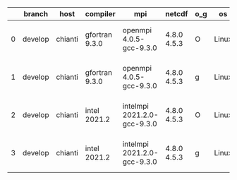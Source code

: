 |    | branch   | host    | compiler       | mpi                         | netcdf      | o_g   | os    | build   |   u_pass |   u_fail |   s_pass |   s_fail |   e_pass |   e_fail |   nuopc_pass |   nuopc_fail | artifacts_hash                                                                                                                                                        | modified                  |
|----|----------|---------|----------------|-----------------------------|-------------|-------|-------|---------|----------|----------|----------|----------|----------|----------|--------------|--------------|-----------------------------------------------------------------------------------------------------------------------------------------------------------------------|---------------------------|
|  0 | develop  | chianti | gfortran 9.3.0 | openmpi 4.0.5-gcc-9.3.0     | 4.8.0 4.5.3 | O     | Linux | pass    |    13269 |        0 |       49 |        0 |       80 |        0 |           50 |            0 | [artifacts](https://github.com/esmf-org/esmf-test-artifacts/tree/e1afb8c91d1840a00c91cbccc40da82d2588449c/develop/chianti/gfortran/9.3.0/O/openmpi/4.0.5-gcc-9.3.0)   | 2022-03-17 01:54:29 -0400 |
|  1 | develop  | chianti | gfortran 9.3.0 | openmpi 4.0.5-gcc-9.3.0     | 4.8.0 4.5.3 | g     | Linux | pass    |    13269 |        0 |       49 |        0 |       80 |        0 |           50 |            0 | [artifacts](https://github.com/esmf-org/esmf-test-artifacts/tree/680cef27b6d7859154643d844e3568fe316cd363/develop/chianti/gfortran/9.3.0/g/openmpi/4.0.5-gcc-9.3.0)   | 2022-03-17 02:49:00 -0400 |
|  2 | develop  | chianti | intel 2021.2   | intelmpi 2021.2.0-gcc-9.3.0 | 4.8.0 4.5.3 | O     | Linux | pass    |    13269 |        0 |       49 |        0 |       80 |        0 |           50 |            0 | [artifacts](https://github.com/esmf-org/esmf-test-artifacts/tree/989f7566da40501164dd6bafbd28decf8be05774/develop/chianti/intel/2021.2/O/intelmpi/2021.2.0-gcc-9.3.0) | 2022-03-17 02:23:43 -0400 |
|  3 | develop  | chianti | intel 2021.2   | intelmpi 2021.2.0-gcc-9.3.0 | 4.8.0 4.5.3 | g     | Linux | pass    |    13269 |        0 |       49 |        0 |       80 |        0 |           50 |            0 | [artifacts](https://github.com/esmf-org/esmf-test-artifacts/tree/937860b542be2c8ea459d461f42589bbbfa7ca38/develop/chianti/intel/2021.2/g/intelmpi/2021.2.0-gcc-9.3.0) | 2022-03-17 03:18:55 -0400 |